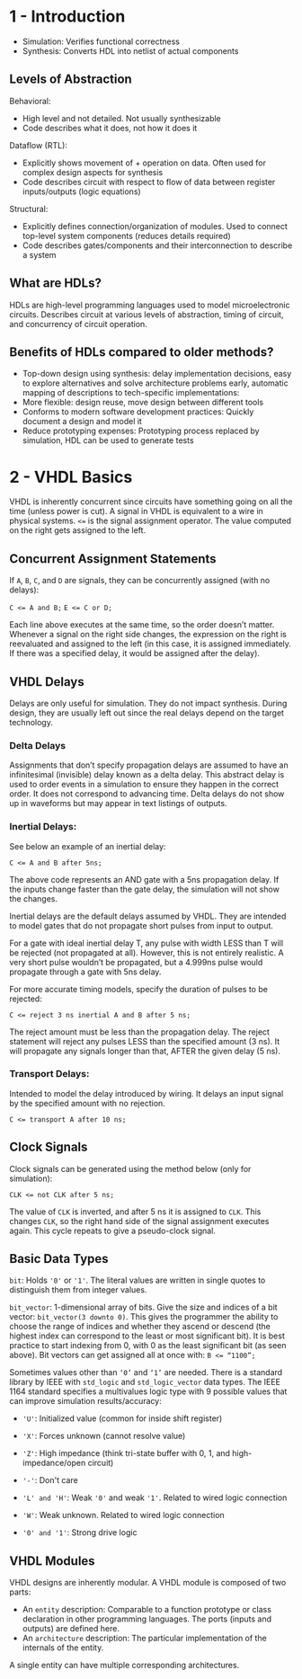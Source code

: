 # 1 - Introduction 

- Simulation: Verifies functional correctness
- Synthesis: Converts HDL into netlist of actual components

## Levels of Abstraction

Behavioral: 
- High level and not detailed. Not usually synthesizable
- Code describes what it does, not how it does it

Dataflow (RTL): 
- Explicitly shows movement of + operation on data. Often used for complex design aspects for synthesis
- Code describes circuit with respect to flow of data between register inputs/outputs (logic equations)

Structural: 
- Explicitly defines connection/organization of modules. Used to connect top-level system components (reduces details required)
- Code describes gates/components and their interconnection to describe a system

## What are HDLs?
HDLs are high-level programming languages used to model microelectronic circuits. Describes circuit at various levels of abstraction, timing of circuit, and concurrency of circuit operation.

## Benefits of HDLs compared to older methods?

- Top-down design using synthesis: delay implementation decisions, easy to explore alternatives and solve architecture problems early, automatic mapping of descriptions to tech-specific implementations:
- More flexible: design reuse, move design between different tools
- Conforms to modern software development practices: Quickly document a design and model it
- Reduce prototyping expenses: Prototyping process replaced by simulation, HDL can be used to generate tests

# 2 - VHDL Basics

VHDL is inherently concurrent since circuits have something going on all the time (unless power is cut). A signal in VHDL is equivalent to a wire in physical systems. `<=` is the signal assignment operator. The value computed on the right gets assigned to the left.

## Concurrent Assignment Statements

If `A`, `B`, `C`, and `D` are signals, they can be concurrently assigned (with no delays):

`C <= A and B;`
`E <= C or D;`

Each line above executes at the same time, so the order doesn’t matter. Whenever a signal on the right side changes, the expression on the right is reevaluated and assigned to the left (in this case, it is assigned immediately. If there was a specified delay, it would be assigned after the delay). 
 
## VHDL Delays

Delays are only useful for simulation. They do not impact synthesis. During design, they are usually left out since the real delays depend on the target technology. 

### Delta Delays 

Assignments that don’t specify propagation delays are assumed to have an infinitesimal (invisible) delay known as a delta delay. This abstract delay is used to order events in a simulation to ensure they happen in the correct order. It does not correspond to advancing time. Delta delays do not show up in waveforms but may appear in text listings of outputs. 

### Inertial Delays:

See below an example of an inertial delay: 

`C <= A and B after 5ns;`

The above code represents an AND gate with a 5ns propagation delay. If the inputs change faster than the gate delay, the simulation will not show the changes.

Inertial delays are the default delays assumed by VHDL. They are intended to model gates that do not propagate short pulses from input to output.

For a gate with ideal inertial delay T, any pulse with width LESS than T will be rejected (not propagated at all). However, this is not entirely realistic. A very short pulse wouldn’t be propagated, but a 4.999ns pulse would propagate through a gate with 5ns delay. 

For more accurate timing models, specify the duration of pulses to be rejected:

`C <= reject 3 ns inertial A and B after 5 ns;`

The reject amount must be less than the propagation delay. The reject statement will reject any pulses LESS than the specified amount (3 ns). It will propagate any signals longer than that, AFTER the given delay (5 ns).

### Transport Delays:

Intended to model the delay introduced by wiring. It delays an input signal by the specified amount with no rejection.

`C <= transport A after 10 ns;`

## Clock Signals

Clock signals can be generated using the method below (only for simulation):

`CLK <= not CLK after 5 ns;`

The value of `CLK` is inverted, and after 5 ns it is assigned to `CLK`. This changes `CLK`, so the right hand side of the signal assignment executes again. This cycle repeats to give a pseudo-clock signal.

## Basic Data Types

`bit`:  Holds `'0'` or `'1'`. The literal values are written in single quotes to distinguish them from integer values.

`bit_vector`: 1-dimensional array of bits. Give the size and indices of a bit vector: `bit_vector(3 downto 0)`. This gives the programmer the ability to choose the range of indices and whether they ascend or descend (the highest index can correspond to the least or most significant bit). It is best practice to start indexing from 0, with 0 as the least significant bit (as seen above). Bit vectors can get assigned all at once with: `B <= “1100”;`

Sometimes values other than `‘0’` and `‘1’` are needed. There is a standard library by IEEE with `std_logic` and `std_logic_vector` data types. The IEEE 1164 standard specifies a multivalues logic type with 9 possible values that can improve simulation results/accuracy:

- `'U'`: Initialized value (common for inside shift register)
- `'X'`: Forces unknown (cannot resolve value)
- `'Z'`: High impedance (think tri-state buffer with 0, 1, and high-impedance/open circuit)
- `'-'`: Don't care


- `'L' and 'H'`: Weak `'0'` and weak `'1'`. Related to wired logic connection
- `'W'`: Weak unknown. Related to wired logic connection


- `'0' and '1'`: Strong drive logic

## VHDL Modules

VHDL designs are inherently modular. A VHDL module is composed of two parts:
- An `entity` description: Comparable to a function prototype or class declaration in other programming languages. The ports (inputs and outputs) are defined here.
- An `architecture` description: The particular implementation of the internals of the entity.

A single entity can have multiple corresponding architectures.
